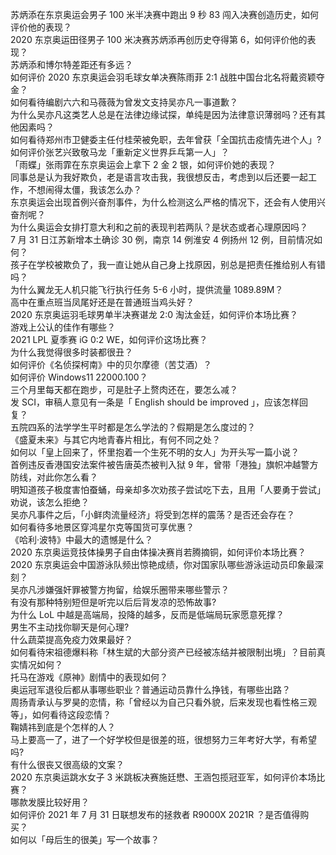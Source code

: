 苏炳添在东京奥运会男子 100 米半决赛中跑出 9 秒 83 闯入决赛创造历史，如何评价他的表现？  
2020 东京奥运田径男子 100 米决赛苏炳添再创历史夺得第 6，如何评价他的表现？  
苏炳添和博尔特差距还有多远？  
如何评价 2020 东京奥运会羽毛球女单决赛陈雨菲 2:1 战胜中国台北名将戴资颖夺金？  
如何看待编剧六六和马薇薇为曾发文支持吴亦凡一事道歉？  
为什么吴亦凡这类艺人总是在法律边缘试探，单纯是因为法律意识薄弱吗？还有其他因素吗？  
如何看待郑州市卫健委主任付桂荣被免职，去年曾获「全国抗击疫情先进个人」?  
如何评价张艺兴致敬马龙「重新定义世界乒乓第一人」？  
「雨蝶」张雨霏在东京奥运会上拿下 2 金 2 银，如何评价她的表现？  
同事总是认为我好欺负，老是语言攻击我，我很想反击，考虑到以后还要一起工作，不想闹得太僵，我该怎么办？  
东京奥运会出现首例兴奋剂事件，为什么检测这么严格的情况下，还会有人使用兴奋剂呢？  
为什么奥运会女排打意大利和之前的表现判若两队？是状态或者心理原因吗？  
7 月 31 日江苏新增本土确诊 30 例，南京 14 例淮安 4 例扬州 12 例，目前情况如何？  
孩子在学校被欺负了，我一直让她从自己身上找原因，别总是把责任推给别人有错吗？  
为什么翼龙无人机只能飞行执行任务 5-6 小时，提供流量 1089.89M？  
高中在重点班当凤尾好还是在普通班当鸡头好？  
2020 东京奥运羽毛球男单半决赛谌龙 2:0 淘汰金廷，如何评价本场比赛？  
游戏上公认的佳作有哪些？  
2021 LPL 夏季赛 iG 0:2 WE，如何评价这场比赛？  
为什么我觉得很多时装都很丑？  
如何评价《名侦探柯南》中的贝尔摩德（苦艾酒）？  
如何评价 Windows11 22000.100？  
三个月里每天都在跑步，可是肚子上赘肉还在，要怎么减？  
发 SCI，审稿人意见有一条是「 English should be improved 」，应该怎样回复？  
五院四系的法学学生平时都是怎么学法的？假期是怎么度过的？  
《盛夏未来》与其它内地青春片相比，有何不同之处？  
如何以「皇上回来了，怀里抱着一个生死不明的女人」为开头写一篇小说？  
首例违反香港国安法案件被告唐英杰被判入狱 9 年，曾带「港独」旗帜冲越警方防线，对此你怎么看？  
明知道孩子极度害怕蚕蛹，母亲却多次劝孩子尝试吃下去，且用「人要勇于尝试」劝说，该怎么拒绝？  
吴亦凡事件之后，「小鲜肉流量经济」将受到怎样的震荡？是否还会存在？  
如何看待多地景区穿鸿星尔克等国货可享优惠？  
《哈利·波特》中最大的遗憾是什么？  
2020 东京奥运竞技体操男子自由体操决赛肖若腾摘铜，如何评价本场比赛？  
2020 东京奥运会中国游泳队频出惊艳成绩，你对国家队哪些游泳运动员印象最深刻？  
吴亦凡涉嫌强奸罪被警方拘留，给娱乐圈带来哪些警示？  
有没有那种特别短但是听完以后后背发凉的恐怖故事?  
为什么 LoL 中越是高端局，投降的越多，反而是低端局玩家愿意死撑？  
男生不主动找你聊天是何心理?  
什么蔬菜提高免疫力效果最好？  
如何看待宋祖德爆料称「林生斌的大部分资产已经被冻结并被限制出境」？目前真实情况如何？  
托马在游戏《原神》剧情中的表现如何？  
奥运冠军退役后都从事哪些职业？普通运动员靠什么挣钱，有哪些出路？  
周扬青承认与罗昊的恋情，称「曾经以为自己只看外貌，后来发现也看性格三观等」，如何看待这段恋情？  
鞠婧祎到底是个怎样的人？  
马上要高一了，进了一个好学校但是很差的班，很想努力三年考好大学，有希望吗?  
有什么很丧又很高级的文案？  
2020 东京奥运跳水女子 3 米跳板决赛施廷懋、王涵包揽冠亚军，如何评价本场比赛？  
哪款发膜比较好用？  
如何评价 2021 年 7 月 31 日联想发布的拯救者 R9000X 2021R ？是否值得购买？  
如何以「母后生的很美」写一个故事？  
